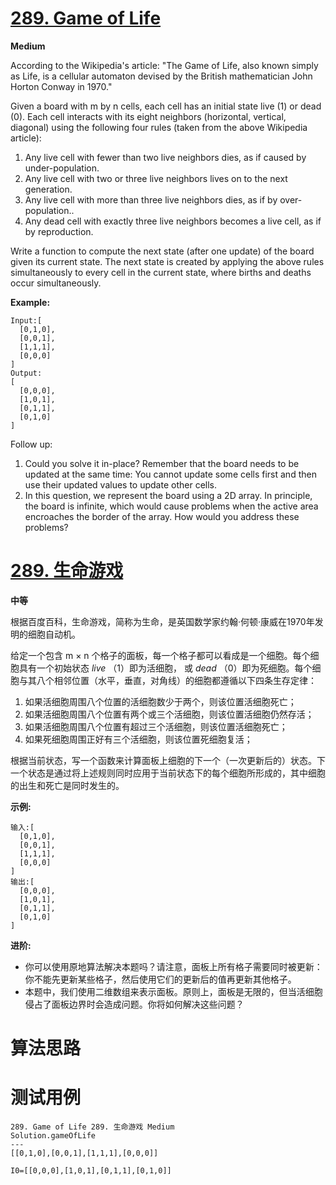 # [289. Game of Life][enTitle]

**Medium**

According to the Wikipedia's article: "The Game of Life, also known simply as Life, is a cellular automaton devised by the British mathematician John Horton Conway in 1970."

Given a board with m by n cells, each cell has an initial state live (1) or dead (0). Each cell interacts with its eight neighbors (horizontal, vertical, diagonal) using the following four rules (taken from the above Wikipedia article):

1. Any live cell with fewer than two live neighbors dies, as if caused by under-population. 
2. Any live cell with two or three live neighbors lives on to the next generation. 
3. Any live cell with more than three live neighbors dies, as if by over-population.. 
4. Any dead cell with exactly three live neighbors becomes a live cell, as if by reproduction.

Write a function to compute the next state (after one update) of the board given its current state. The next state is created by applying the above rules simultaneously to every cell in the current state, where births and deaths occur simultaneously.

**Example:** 

```
Input:[
  [0,1,0],
  [0,0,1],
  [1,1,1],
  [0,0,0]
]
Output: 
[
  [0,0,0],
  [1,0,1],
  [0,1,1],
  [0,1,0]
]
```

Follow up:

1. Could you solve it in-place? Remember that the board needs to be updated at the same time: You cannot update some cells first and then use their updated values to update other cells. 
2. In this question, we represent the board using a 2D array. In principle, the board is infinite, which would cause problems when the active area encroaches the border of the array. How would you address these problems?


# [289. 生命游戏][cnTitle]

**中等**

根据百度百科，生命游戏，简称为生命，是英国数学家约翰·何顿·康威在1970年发明的细胞自动机。

给定一个包含 m × n 个格子的面板，每一个格子都可以看成是一个细胞。每个细胞具有一个初始状态  *live* （1）即为活细胞， 或  *dead* （0）即为死细胞。每个细胞与其八个相邻位置（水平，垂直，对角线）的细胞都遵循以下四条生存定律：

1. 如果活细胞周围八个位置的活细胞数少于两个，则该位置活细胞死亡； 
2. 如果活细胞周围八个位置有两个或三个活细胞，则该位置活细胞仍然存活； 
3. 如果活细胞周围八个位置有超过三个活细胞，则该位置活细胞死亡； 
4. 如果死细胞周围正好有三个活细胞，则该位置死细胞复活；

根据当前状态，写一个函数来计算面板上细胞的下一个（一次更新后的）状态。下一个状态是通过将上述规则同时应用于当前状态下的每个细胞所形成的，其中细胞的出生和死亡是同时发生的。

**示例:** 

```
输入:[
  [0,1,0],
  [0,0,1],
  [1,1,1],
  [0,0,0]
]
输出:[
  [0,0,0],
  [1,0,1],
  [0,1,1],
  [0,1,0]
]
```

**进阶:** 

- 你可以使用原地算法解决本题吗？请注意，面板上所有格子需要同时被更新：你不能先更新某些格子，然后使用它们的更新后的值再更新其他格子。 
- 本题中，我们使用二维数组来表示面板。原则上，面板是无限的，但当活细胞侵占了面板边界时会造成问题。你将如何解决这些问题？




# 算法思路

# 测试用例
```
289. Game of Life 289. 生命游戏 Medium
Solution.gameOfLife
---
[[0,1,0],[0,0,1],[1,1,1],[0,0,0]]

I0=[[0,0,0],[1,0,1],[0,1,1],[0,1,0]]
```

[enTitle]: https://leetcode.com/problems/game-of-life/
[cnTitle]: https://leetcode-cn.com/problems/game-of-life/
